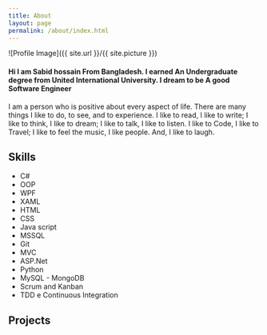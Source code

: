 ```yaml
---
title: About
layout: page
permalink: /about/index.html
---
```

<style>
img { width: 50%; margin: 0 auto; display: block; }
</style>

![Profile Image]({{ site.url }}/{{ site.picture }})

<h4>Hi I am Sabid hossain From Bangladesh. I earned An Undergraduate degree
from United International University. I dream to be A good Software Engineer</h4>

<p>I am a person who is positive about every aspect of life. There are many things I like to do,
to see, and to experience. I like to read, I like to write; I like to think, I like to dream; 
I like to talk, I like to listen. I like to Code, I like to Travel; 
I like to feel the music, I like people. And, I like to laugh.</p>

<h2>Skills</h2>

<ul class="skill-list">
	<li>C#</li>
	<li>OOP</li>
	<li>WPF</li>
	<li>XAML</li>
	<li>HTML</li>
	<li>CSS</li>
	<li>Java script</li>
	<li>MSSQL</li>
	<li>Git</li>
	<li>MVC</li>
	<li>ASP.Net</li>
	<li>Python</li>
	<li>MySQL - MongoDB</li>
	<li>Scrum and Kanban</li>
	<li>TDD e Continuous Integration</li>
</ul>

<h2>Projects</h2>

